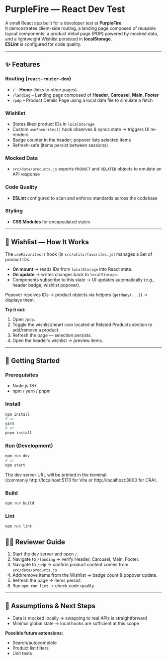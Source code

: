 # PurpleFire — React Dev Test

A small React app built for a developer test at **PurpleFire**.  
It demonstrates client-side routing, a landing page composed of reusable layout components, a product detail page (PDP) powered by mocked data, and a lightweight Wishlist persisted in **localStorage**.  
**ESLint** is configured for code quality.

---

## ✨ Features

### Routing (`react-router-dom`)
- `/` – **Home** (links to other pages)  
- `/landing` – Landing page composed of **Header**, **Carousel**, **Main**, **Footer**  
- `/pdp` – Product Details Page using a local data file to simulate a fetch  

### Wishlist
- Stores liked product IDs in `localStorage`  
- Custom `useFavorites()` hook observes & syncs state → triggers UI re-renders  
- Badge counter in the header; popover lists selected items  
- Refresh-safe (items persist between sessions)

### Mocked Data
- `src/data/products.js` exports `PRODUCT` and `RELATED` objects to emulate an API response  

### Code Quality
- **ESLint** configured to scan and enforce standards across the codebase  

### Styling
- **CSS Modules** for encapsulated styles

---

## 🖤 Wishlist — How It Works

The `useFavorites()` hook (in `src/utils/favorites.js`) manages a Set of product IDs.

- **On mount** → reads IDs from `localStorage` into React state.  
- **On update** → writes changes back to `localStorage`.  
- Components subscribe to this state → UI updates automatically (e.g., header badge, wishlist popover).  

Popover resolves IDs → product objects via helpers (`getMany(...)`) → displays them.

**Try it out:**  
1. Open `/pdp`.  
2. Toggle the wishlist/heart icon located at Related Products section to add/remove a product.  
3. Refresh the page — selection persists.  
4. Open the header’s wishlist → preview items.  

---

## 🚀 Getting Started

### Prerequisites
- Node.js 18+
- npm / yarn / pnpm

### Install
```bash
npm install
# or
yarn
# or
pnpm install
```

### Run (Development)
```bash
npm run dev
# or
npm start
```

The dev server URL will be printed in the terminal  
(commonly http://localhost:5173 for Vite or http://localhost:3000 for CRA).

### Build
```bash
npm run build
```

### Lint
```bash
npm run lint
```

## 👩‍💻 Reviewer Guide
1. Start the dev server and open `/`.  
2. Navigate to `/landing` → verify Header, Carousel, Main, Footer.  
3. Navigate to `/pdp` → confirm product content comes from `src/data/products.js`.  
4. Add/remove items from the Wishlist → badge count & popover update.  
5. Refresh the page → items persist.  
6. Run `npm run lint` → check code quality.  

---

## 🔮 Assumptions & Next Steps
- Data is mocked locally → swapping to real APIs is straightforward  
- Minimal global state → local hooks are sufficient at this scope  

**Possible future extensions:**
- Search/autocomplete  
- Product list filters  
- Unit tests  
